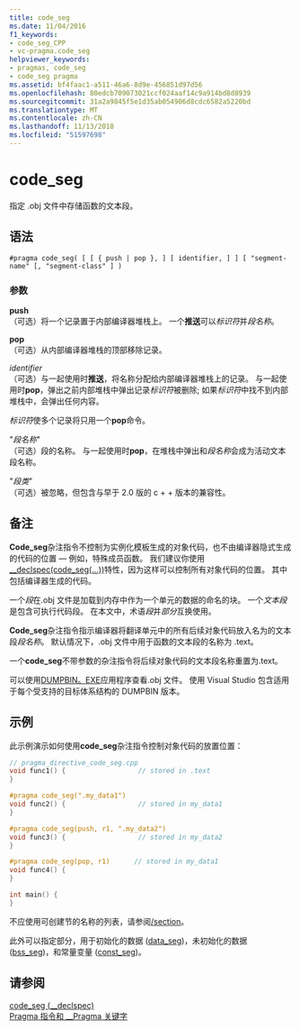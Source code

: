 ```yaml
---
title: code_seg
ms.date: 11/04/2016
f1_keywords:
- code_seg_CPP
- vc-pragma.code_seg
helpviewer_keywords:
- pragmas, code_seg
- code_seg pragma
ms.assetid: bf4faac1-a511-46a6-8d9e-456851d97d56
ms.openlocfilehash: 80edcb709073021ccf024aaf14c9a914bd8d8939
ms.sourcegitcommit: 31a2a9845f5e1d35ab054906d8cdc6582a5220bd
ms.translationtype: MT
ms.contentlocale: zh-CN
ms.lasthandoff: 11/13/2018
ms.locfileid: "51597698"
---
```

# <a name="codeseg"></a>code_seg
指定 .obj 文件中存储函数的文本段。

## <a name="syntax"></a>语法

```
#pragma code_seg( [ [ { push | pop }, ] [ identifier, ] ] [ "segment-name" [, "segment-class" ] )
```

### <a name="parameters"></a>参数

**push**<br/>
（可选）将一个记录置于内部编译器堆栈上。 一个**推送**可以*标识符*并*段名称*。

**pop**<br/>
（可选）从内部编译器堆栈的顶部移除记录。

*identifier*<br/>
（可选）与一起使用时**推送**，将名称分配给内部编译器堆栈上的记录。 与一起使用时**pop**，弹出之前内部堆栈中弹出记录*标识符*被删除; 如果*标识符*中找不到内部堆栈中，会弹出任何内容。

*标识符*使多个记录将只用一个**pop**命令。

"*段名称*"<br/>
（可选）段的名称。 与一起使用时**pop**，在堆栈中弹出和*段名称*会成为活动文本段名称。

"*段类*"<br/>
（可选）被忽略，但包含与早于 2.0 版的 c + + 版本的兼容性。

## <a name="remarks"></a>备注

**Code_seg**杂注指令不控制为实例化模板生成的对象代码，也不由编译器隐式生成的代码的位置 — 例如，特殊成员函数。 我们建议你使用[__declspec(code_seg(...))](../cpp/code-seg-declspec.md)特性，因为这样可以控制所有对象代码的位置。 其中包括编译器生成的代码。

一个*段*在.obj 文件是加载到内存中作为一个单元的数据的命名的块。 一个*文本段*是包含可执行代码段。 在本文中，术语*段*并*部分*互换使用。

**Code_seg**杂注指令指示编译器将翻译单元中的所有后续对象代码放入名为的文本段*段名称*。 默认情况下，.obj 文件中用于函数的文本段的名称为 .text。

一个**code_seg**不带参数的杂注指令将后续对象代码的文本段名称重置为.text。

可以使用[DUMPBIN。EXE](../build/reference/dumpbin-command-line.md)应用程序查看.obj 文件。 使用 Visual Studio 包含适用于每个受支持的目标体系结构的 DUMPBIN 版本。

## <a name="example"></a>示例

此示例演示如何使用**code_seg**杂注指令控制对象代码的放置位置：

```cpp
// pragma_directive_code_seg.cpp
void func1() {                  // stored in .text
}

#pragma code_seg(".my_data1")
void func2() {                  // stored in my_data1
}

#pragma code_seg(push, r1, ".my_data2")
void func3() {                  // stored in my_data2
}

#pragma code_seg(pop, r1)      // stored in my_data1
void func4() {
}

int main() {
}
```

不应使用可创建节的名称的列表，请参阅[/section](../build/reference/section-specify-section-attributes.md)。

此外可以指定部分，用于初始化的数据 ([data_seg](../preprocessor/data-seg.md))，未初始化的数据 ([bss_seg](../preprocessor/bss-seg.md))，和常量变量 ([const_seg](../preprocessor/const-seg.md))。

## <a name="see-also"></a>请参阅

[code_seg (__declspec)](../cpp/code-seg-declspec.md)<br/>
[Pragma 指令和 __Pragma 关键字](../preprocessor/pragma-directives-and-the-pragma-keyword.md)